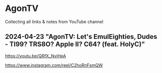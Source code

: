 # AgonTV
Collecting all links &amp; notes from YouTube channel


## 2024-04-23 "AgonTV: Let's EmulEighties, Dudes - TI99? TRS8O? Apple II? C64? (feat. HolyC)"
https://youtu.be/QRfX_NviHeA


https://www.instagram.com/reel/C2hoRnFsmQW
